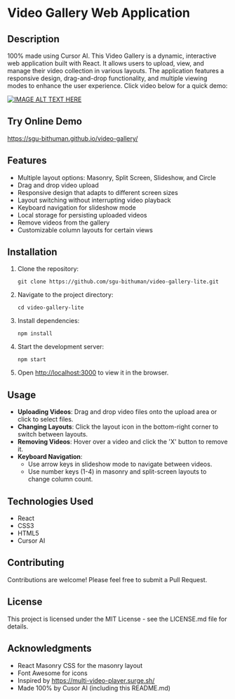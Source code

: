 # Video Gallery Web Application

## Description

100% made using Cursor AI. This Video Gallery is a dynamic, interactive web application built with React. It allows users to upload, view, and manage their video collection in various layouts. The application features a responsive design, drag-and-drop functionality, and multiple viewing modes to enhance the user experience. Click video below for a quick demo:

[![IMAGE ALT TEXT HERE](https://img.youtube.com/vi/D2UGrOuRSZo/0.jpg)](https://www.youtube.com/watch?v=D2UGrOuRSZo)

## Try Online Demo
https://sgu-bithuman.github.io/video-gallery/

## Features

- Multiple layout options: Masonry, Split Screen, Slideshow, and Circle
- Drag and drop video upload
- Responsive design that adapts to different screen sizes
- Layout switching without interrupting video playback
- Keyboard navigation for slideshow mode
- Local storage for persisting uploaded videos
- Remove videos from the gallery
- Customizable column layouts for certain views

## Installation

1. Clone the repository:
   ```
   git clone https://github.com/sgu-bithuman/video-gallery-lite.git
   ```

2. Navigate to the project directory:
   ```
   cd video-gallery-lite
   ```

3. Install dependencies:
   ```
   npm install
   ```

4. Start the development server:
   ```
   npm start
   ```

5. Open [http://localhost:3000](http://localhost:3000) to view it in the browser.

## Usage

- **Uploading Videos**: Drag and drop video files onto the upload area or click to select files.
- **Changing Layouts**: Click the layout icon in the bottom-right corner to switch between layouts.
- **Removing Videos**: Hover over a video and click the 'X' button to remove it.
- **Keyboard Navigation**: 
  - Use arrow keys in slideshow mode to navigate between videos.
  - Use number keys (1-4) in masonry and split-screen layouts to change column count.

## Technologies Used

- React
- CSS3
- HTML5
- Cursor AI

## Contributing

Contributions are welcome! Please feel free to submit a Pull Request.

## License

This project is licensed under the MIT License - see the LICENSE.md file for details.

## Acknowledgments

- React Masonry CSS for the masonry layout
- Font Awesome for icons
- Inspired by https://multi-video-player.surge.sh/
- Made 100% by Cusor AI (including this README.md)
